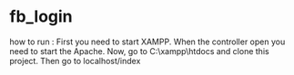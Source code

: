 # fb_login
how to run : First you need to start XAMPP. When the controller open you need to start the Apache. Now, go to C:\xampp\htdocs and clone this project. Then go to localhost/index

